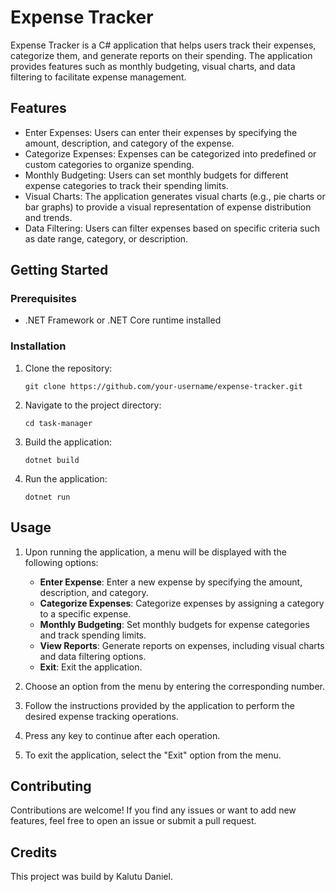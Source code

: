 # Expense Tracker
Expense Tracker is a C# application that helps users track their expenses, categorize them, and generate reports on their spending. The application provides features such as monthly budgeting, visual charts, and data filtering to facilitate expense management.

## Features
- Enter Expenses: Users can enter their expenses by specifying the amount, description, and category of the expense.
- Categorize Expenses: Expenses can be categorized into predefined or custom categories to organize spending.
- Monthly Budgeting: Users can set monthly budgets for different expense categories to track their spending limits.
- Visual Charts: The application generates visual charts (e.g., pie charts or bar graphs) to provide a visual representation of expense distribution and trends.
- Data Filtering: Users can filter expenses based on specific criteria such as date range, category, or description.

## Getting Started

### Prerequisites
- .NET Framework or .NET Core runtime installed

### Installation
1. Clone the repository:
   ```
   git clone https://github.com/your-username/expense-tracker.git
   ```
2. Navigate to the project directory:
   ```
   cd task-manager
   ```
3. Build the application:
   ```
   dotnet build
   ```
4. Run the application:
   ```
   dotnet run
   ```  
   
## Usage
1. Upon running the application, a menu will be displayed with the following options:
   - **Enter Expense**: Enter a new expense by specifying the amount, description, and category.
   - **Categorize Expenses**: Categorize expenses by assigning a category to a specific expense.
   - **Monthly Budgeting**: Set monthly budgets for expense categories and track spending limits.
   - **View Reports**: Generate reports on expenses, including visual charts and data filtering options.
   - **Exit**: Exit the application.

2. Choose an option from the menu by entering the corresponding number.

3. Follow the instructions provided by the application to perform the desired expense tracking operations.

4. Press any key to continue after each operation.

5. To exit the application, select the "Exit" option from the menu.

## Contributing
Contributions are welcome! If you find any issues or want to add new features, feel free to open an issue or submit a pull request.

## Credits 
This project was build by Kalutu Daniel.
